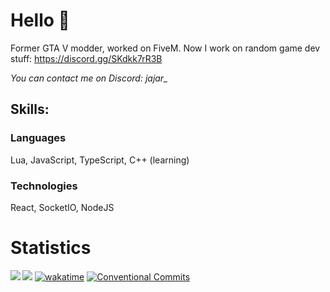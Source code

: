 # Hello 👀
Former GTA V modder, worked on FiveM. Now I work on random game dev stuff:
https://discord.gg/SKdkk7rR3B

*You can contact me on Discord: jajar_*

## Skills:
### Languages
Lua, JavaScript, TypeScript, C++ (learning)
### Technologies
React, SocketIO, NodeJS

# Statistics
<img align = 'left' src="https://github-readme-stats.vercel.app/api/wakatime?username=Jajar&theme=github_dark&hide_border=true&layout=compact&langs_count=8" />
<!--   <img align = 'left' src="https://github-readme-stats.vercel.app/api?username=JajarGaming&include_all_commits=true&theme=github_dark&show_icons=true&hide_border=true&count_private=true"/> -->

![](https://komarev.com/ghpvc/?username=JajarGaming&color=2DB36E&style=flat&abbreviated=true)
[![wakatime](https://wakatime.com/badge/user/bb777587-96d8-496e-8fbc-e463484da02a.svg)](https://wakatime.com/@bb777587-96d8-496e-8fbc-e463484da02a)
[![Conventional Commits](https://img.shields.io/badge/Conventional%20Commits-1.0.0-%23FE5196?logo=conventionalcommits&logoColor=white)](https://conventionalcommits.org)
